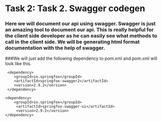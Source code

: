 # Task 2: Task 2. Swagger codegen

### Here we will document our api using swagger. Swagger is just an amazing tool to document our api. This is really helpful for the client side developer as he can easily see what methods to call in the client side. We will be generating html format documentation with the help of swagger.

###We will just add the following dependency to pom.xml and pom.xml will look like this.

```
 <dependency>
    <groupId>io.springfox</groupId>
    <artifactId>springfox-swagger2</artifactId>
    <version>2.9.2</version>
 </dependency>

<dependency>
    <groupId>io.springfox</groupId>
     <artifactId>springfox-swagger-ui</artifactId>
     <version>2.9.2</version>
</dependency>
```
